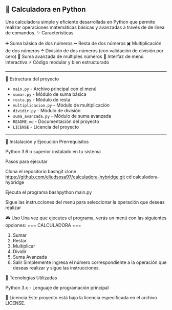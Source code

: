 ## 🧮 Calculadora en Python

Una calculadora simple y eficiente desarrollada en Python que permite realizar operaciones matemáticas básicas y avanzadas a través de  de línea de comandos.
✨ Características

➕ Suma básica de dos números
➖ Resta de dos números
✖️ Multiplicación de dos números
➗ División de dos números (con validación de división por cero)
🔢 Suma avanzada de múltiples números
🎯 Interfaz de menú interactiva
⚡ Código modular y bien estructurado

---

📁 Estructura del proyecto

- `main.py` - Archivo principal con el menú
- `sumar.py` - Módulo de suma básica
- `resta.py` - Módulo de resta
- `multiplicacion.py` - Módulo de multiplicación
- `dividir.py` - Módulo de división
- `suma_avanzada.py` - Módulo de suma avanzada
- `README.md` - Documentación del proyecto
- `LICENSE` - Licencia del proyecto

---
🚀 Instalación y Ejecución
Prerrequisitos

Python 3.6 o superior instalado en tu sistema

Pasos para ejecutar

Clona el repositorio
bashgit clone https://github.com/eliudsosa97/calculadora-hybridge.git
cd calculadora-hybridge

Ejecuta el programa
bashpython main.py

Sigue las instrucciones del menú para seleccionar la operación que deseas realizar

🎮 Uso
Una vez que ejecutes el programa, verás un menú con las siguientes opciones:
=== CALCULADORA ===
1. Sumar
2. Restar
3. Multiplicar
4. Dividir
5. Suma Avanzada
6. Salir
Simplemente ingresa el número correspondiente a la operación que deseas realizar y sigue las instrucciones.

🔧 Tecnologías Utilizadas

Python 3.x - Lenguaje de programación principal

📝 Licencia
Este proyecto está bajo la licencia especificada en el archivo LICENSE.
